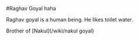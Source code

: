 #Raghav Goyal haha

Raghav goyal is a human being.
He likes toilet water.

Brother of [Nakul](/wiki/nakul goyal)